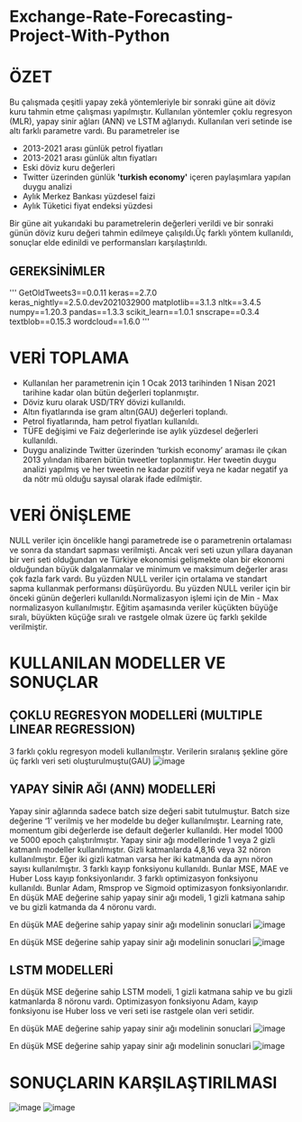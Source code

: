 # Exchange-Rate-Forecasting-Project-With-Python
# ÖZET
Bu çalışmada çeşitli yapay zekâ yöntemleriyle bir sonraki güne ait döviz kuru tahmin etme çalışması yapılmıştır. Kullanılan yöntemler çoklu regresyon (MLR), yapay sinir ağları (ANN) ve LSTM ağlarıydı. Kullanılan veri setinde ise altı farklı parametre vardı. Bu parametreler ise 
- 2013-2021 arası günlük petrol fiyatları
- 2013-2021 arası günlük altın fiyatları
- Eski döviz kuru değerleri
- Twitter üzerinden günlük **'turkish economy'** içeren paylaşımlara yapılan duygu analizi
- Aylık Merkez Bankası yüzdesel faizi
- Aylık Tüketici fiyat endeksi yüzdesi

Bir güne ait yukarıdaki bu parametrelerin değerleri verildi ve bir sonraki günün döviz kuru değeri tahmin edilmeye çalışıldı.Üç farklı yöntem kullanıldı, sonuçlar elde edinildi ve performansları karşılaştırıldı.

## GEREKSİNİMLER
  '''
  GetOldTweets3==0.0.11
  keras==2.7.0
  keras_nightly==2.5.0.dev2021032900
  matplotlib==3.1.3
  nltk==3.4.5
  numpy==1.20.3
  pandas==1.3.3
  scikit_learn==1.0.1
  snscrape==0.3.4
  textblob==0.15.3
  wordcloud==1.6.0
  '''

# VERİ TOPLAMA
- Kullanılan her parametrenin için 1 Ocak 2013 tarihinden 1 Nisan 2021 tarihine kadar olan bütün değerleri toplanmıştır.
- Döviz kuru olarak USD/TRY dövizi kullanıldı. 
- Altın fiyatlarında ise gram altın(GAU) değerleri toplandı.
- Petrol fiyatlarında, ham petrol fiyatları kullanıldı.
- TÜFE değişimi ve Faiz değerlerinde ise aylık yüzdesel değerleri kullanıldı. 
- Duygu analizinde Twitter üzerinden ‘turkish economy’ araması ile çıkan 2013 yılından itibaren bütün tweetler toplanmıştır. Her tweetin duygu analizi yapılmış ve her tweetin ne kadar pozitif veya ne kadar negatif ya da nötr mü olduğu sayısal olarak ifade edilmiştir.

# VERİ ÖNİŞLEME
NULL veriler için öncelikle hangi parametrede ise o parametrenin ortalaması ve sonra da standart sapması verilmişti. Ancak veri seti uzun yıllara dayanan bir veri seti olduğundan ve Türkiye ekonomisi gelişmekte olan bir ekonomi olduğundan büyük dalgalanmalar ve minimum ve maksimum değerler arası çok fazla fark vardı. Bu yüzden NULL veriler için ortalama ve standart sapma kullanmak performansı düşürüyordu. Bu yüzden NULL veriler için bir önceki günün değerleri kullanıldı.Normalizasyon işlemi için de Min - Max normalizasyon kullanılmıştır. Eğitim aşamasında veriler küçükten büyüğe sıralı, büyükten küçüğe sıralı ve rastgele olmak üzere üç farklı şekilde verilmiştir.

# KULLANILAN MODELLER VE SONUÇLAR
## ÇOKLU REGRESYON MODELLERİ (MULTIPLE LINEAR REGRESSION)
3 farklı çoklu regresyon modeli kullanılmıştır. Verilerin sıralanış şekline göre üç farklı veri seti oluşturulmuştu(GAU) 
![image](https://user-images.githubusercontent.com/46621453/146272689-4df65282-3e68-48ad-8f81-3935bf2c120b.png)

## YAPAY SİNİR AĞI (ANN) MODELLERİ
Yapay sinir ağlarında sadece batch size değeri sabit tutulmuştur. Batch size değerine ‘1’ verilmiş ve her modelde bu değer kullanılmıştır. Learning rate, momentum gibi değerlerde ise default değerler kullanıldı. Her model 1000 ve 5000 epoch çalıştırılmıştır. Yapay sinir ağı modellerinde 1 veya 2 gizli katmanlı modeller kullanılmıştır.
Gizli katmanlarda 4,8,16 veya 32 nöron kullanılmıştır. Eğer iki gizli katman varsa her iki katmanda da aynı nöron sayısı kullanılmıştır. 3 farklı kayıp fonksiyonu kullanıldı. Bunlar MSE, MAE ve Huber Loss kayıp fonksiyonlarıdır. 3 farklı optimizasyon fonksiyonu kullanıldı. Bunlar Adam, Rmsprop ve  Sigmoid optimizasyon fonksiyonlarıdır.
En düşük MAE değerine sahip yapay sinir ağı modeli, 1 gizli katmana sahip ve bu gizli katmanda da 4 nöronu vardı. 

En düşük MAE değerine sahip yapay sinir ağı modelinin sonuclari
![image](https://user-images.githubusercontent.com/46621453/146273563-d39847b3-051f-4833-99ee-431362740cc9.png)

En düşük MSE değerine sahip yapay sinir ağı modelinin sonuclari
![image](https://user-images.githubusercontent.com/46621453/146273586-f9fb2bd3-eef7-49f7-9042-dadbbc93b599.png)

## LSTM MODELLERİ
En düşük MSE değerine sahip LSTM modeli, 1 gizli katmana sahip ve bu gizli katmanlarda 8 nöronu vardı. Optimizasyon fonksiyonu Adam, kayıp fonksiyonu ise Huber loss ve veri seti ise rastgele olan veri setidir.

En düşük MAE değerine sahip yapay sinir ağı modelinin sonuclari
![image](https://user-images.githubusercontent.com/46621453/146273697-04d3d166-91fa-4561-9085-cb3f31db2223.png)

En düşük MSE değerine sahip yapay sinir ağı modelinin sonuclari
![image](https://user-images.githubusercontent.com/46621453/146273712-02b8badb-cc6e-4cad-847f-b4408e293ceb.png)

# SONUÇLARIN KARŞILAŞTIRILMASI
![image](https://user-images.githubusercontent.com/46621453/146274685-63ab5e90-3643-4008-9c60-6ca8cc8b06c8.png)
![image](https://user-images.githubusercontent.com/46621453/146274691-7bbbfba0-f0d8-4d24-9cca-dea7c6cc77ec.png)





















